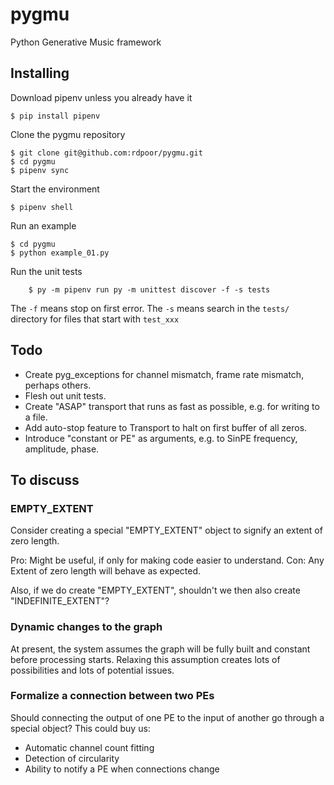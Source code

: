 # pygmu
Python  Generative Music framework

## Installing

Download pipenv unless you already have it

    $ pip install pipenv

Clone the pygmu repository

    $ git clone git@github.com:rdpoor/pygmu.git
    $ cd pygmu
    $ pipenv sync

Start the environment

    $ pipenv shell

Run an example

    $ cd pygmu
    $ python example_01.py

Run the unit tests
```
    $ py -m pipenv run py -m unittest discover -f -s tests
```
The `-f` means stop on first error.  The `-s` means search in the `tests/` directory for files that start with `test_xxx`

## Todo

* Create pyg_exceptions for channel mismatch, frame rate mismatch, perhaps others.
* Flesh out unit tests.
* Create "ASAP" transport that runs as fast as possible, e.g. for writing to a file.
* Add auto-stop feature to Transport to halt on first buffer of all zeros.
* Introduce "constant or PE" as arguments, e.g. to SinPE frequency, amplitude, phase.

## To discuss

### EMPTY_EXTENT

Consider creating a special "EMPTY_EXTENT" object to signify an extent of zero length.

Pro: Might be useful, if only for making code easier to understand.
Con: Any Extent of zero length will behave as expected.

Also, if we do create "EMPTY_EXTENT", shouldn't we then also create "INDEFINITE_EXTENT"?

### Dynamic changes to the graph

At present, the system assumes the graph will be fully built and constant before 
processing starts.  Relaxing this assumption creates lots of possibilities and lots
of potential issues.

### Formalize a connection between two PEs

Should connecting the output of one PE to the input of another go through a 
special object?  This could buy us:
* Automatic channel count fitting
* Detection of circularity
* Ability to notify a PE when connections change

